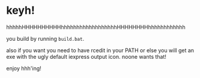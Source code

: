 # keyh!
hhhhhHHHHHHHHHHhhhhhhhhhhhhhhhhhhHHHHHHHHhhhhhhhhhhhh

you build by running `build.bat`.

also if you want you need to have rcedit in your PATH or else you will get an exe with the ugly default iexpress output icon. noone wants that!

enjoy hhh'ing!